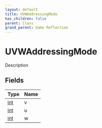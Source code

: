 ```yaml
---
layout: default
title: UVWAddressingMode
has_children: false
parent: Class
grand_parent: Game Reflection
---
```

# UVWAddressingMode
Description 

## Fields

| Type | Name |
|:----------|:--------------|
| [int](/riftbreaker-wiki/docs/game-reflection/enums/int/) | v |
| [int](/riftbreaker-wiki/docs/game-reflection/enums/int/) | u |
| [int](/riftbreaker-wiki/docs/game-reflection/enums/int/) | w |

